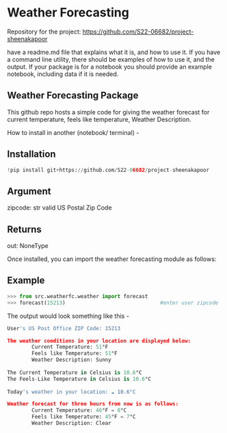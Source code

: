 # Weather Forecasting

Repository for the project: https://github.com/S22-06682/project-sheenakapoor




have a readme.md file that explains what it is, and how to use it. If you
    have a command line utility, there should be examples of how to use it, and
    the output. If your package is for a notebook you should provide an example
    notebook, including data if it is needed.

## Weather Forecasting Package
This github repo hosts a simple code for giving the weather forecast for current temperature,
feels like temperature, Weather Description.

How to install in another (notebook/ terminal) - 

Installation
-------------
```python
!pip install git+https://github.com/S22-06682/project-sheenakapoor
```

Argument
----------
zipcode: str
         valid US Postal Zip Code

Returns
-------
out: NoneType

Once installed, you can import the weather forecasting module as follows:

Example
--------
```python
>>> from src.weatherfc.weather import forecast
>>> forecast(15213)                               #enter user zipcode
```

The output would look something like this - 
```python
User's US Post Office ZIP Code: 15213 

The weather conditions in your location are displayed below:
        Current Temperature: 51°F
        Feels like Temperature: 51°F
        Weather Description: Sunny 
 
The Current Temperature in Celsius is 10.6°C
The Feels-Like Temperature in Celsius is 10.6°C
        
Today's weather in your location: ☁️ 10.6°C 

Weather forecast for three hours from now is as follows:
        Current Temperature: 46°F = 8°C
        Feels like Temperature: 45°F = 7°C
        Weather Description: Clear 
```